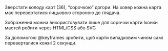 Зверстати колоду карт (36), “сорочкою” догори. На ховер кожна карта має перевертатися лицьовою стороною до глядача.

Зображення можна використовувати лише для сорочки карти
Іконки мастей робити через HTML/CSS або SVG

За допомогою @keyframes зробити, щоб карти випадковим чином самі переверталися кожні 2 секунди.